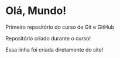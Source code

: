 # Olá, Mundo!

Primeiro repositório do curso de Git e GitHub

Repositório criado durante o curso!

Essa linha foi criada diretamente do site!
